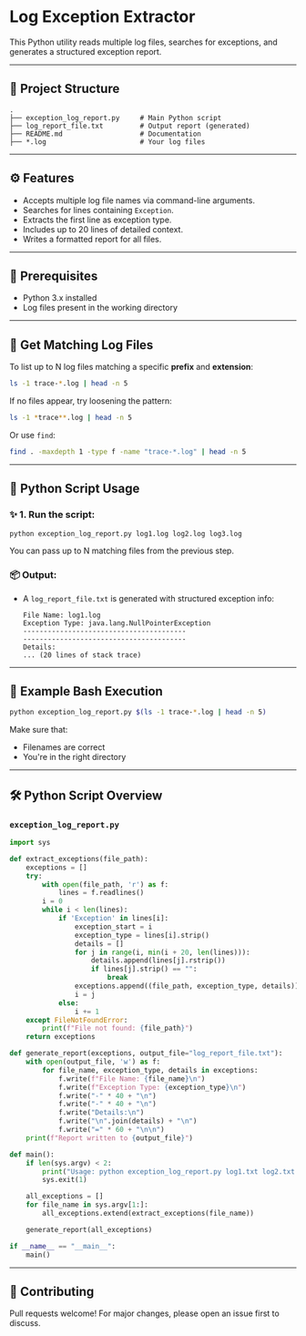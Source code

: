 
# Log Exception Extractor

This Python utility reads multiple log files, searches for exceptions, and generates a structured exception report.

---

## 📂 Project Structure

```
.
├── exception_log_report.py     # Main Python script
├── log_report_file.txt         # Output report (generated)
├── README.md                   # Documentation
├── *.log                       # Your log files
```

---

## ⚙️ Features

- Accepts multiple log file names via command-line arguments.
- Searches for lines containing `Exception`.
- Extracts the first line as exception type.
- Includes up to 20 lines of detailed context.
- Writes a formatted report for all files.

---

## 🔧 Prerequisites

- Python 3.x installed
- Log files present in the working directory

---

## 🧾 Get Matching Log Files

To list up to N log files matching a specific **prefix** and **extension**:

```bash
ls -1 trace-*.log | head -n 5
```

If no files appear, try loosening the pattern:

```bash
ls -1 *trace**.log | head -n 5
```

Or use `find`:

```bash
find . -maxdepth 1 -type f -name "trace-*.log" | head -n 5
```

---

## 🐍 Python Script Usage

### ✨ 1. Run the script:

```bash
python exception_log_report.py log1.log log2.log log3.log
```

You can pass up to N matching files from the previous step.

### 📦 Output:

- A `log_report_file.txt` is generated with structured exception info:
  ```
  File Name: log1.log
  Exception Type: java.lang.NullPointerException
  ----------------------------------------
  ----------------------------------------
  Details:
  ... (20 lines of stack trace)
  ```

---

## 🧠 Example Bash Execution

```bash
python exception_log_report.py $(ls -1 trace-*.log | head -n 5)
```

Make sure that:
- Filenames are correct
- You're in the right directory

---

## 🛠 Python Script Overview

### `exception_log_report.py`

```python
import sys

def extract_exceptions(file_path):
    exceptions = []
    try:
        with open(file_path, 'r') as f:
            lines = f.readlines()
        i = 0
        while i < len(lines):
            if 'Exception' in lines[i]:
                exception_start = i
                exception_type = lines[i].strip()
                details = []
                for j in range(i, min(i + 20, len(lines))):
                    details.append(lines[j].rstrip())
                    if lines[j].strip() == "":
                        break
                exceptions.append((file_path, exception_type, details))
                i = j
            else:
                i += 1
    except FileNotFoundError:
        print(f"File not found: {file_path}")
    return exceptions

def generate_report(exceptions, output_file="log_report_file.txt"):
    with open(output_file, 'w') as f:
        for file_name, exception_type, details in exceptions:
            f.write(f"File Name: {file_name}\n")
            f.write(f"Exception Type: {exception_type}\n")
            f.write("-" * 40 + "\n")
            f.write("-" * 40 + "\n")
            f.write("Details:\n")
            f.write("\n".join(details) + "\n")
            f.write("=" * 60 + "\n\n")
    print(f"Report written to {output_file}")

def main():
    if len(sys.argv) < 2:
        print("Usage: python exception_log_report.py log1.txt log2.txt ...")
        sys.exit(1)

    all_exceptions = []
    for file_name in sys.argv[1:]:
        all_exceptions.extend(extract_exceptions(file_name))

    generate_report(all_exceptions)

if __name__ == "__main__":
    main()
```

---

## 🤝 Contributing

Pull requests welcome! For major changes, please open an issue first to discuss.

